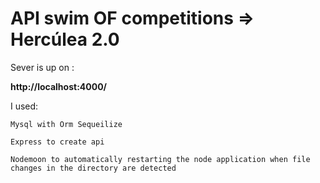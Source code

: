 # API swim OF competitions => Hercúlea 2.0 

Sever is up on : 

**http://localhost:4000/**

I used:

``Mysql with Orm Sequeilize``

``Express to create api``

``Nodemoon to automatically restarting the node application when file changes in the directory are detected``